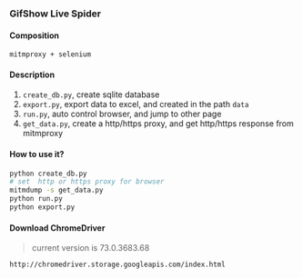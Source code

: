 
### GifShow Live Spider

#### Composition

```
mitmproxy + selenium
```

#### Description

1. ```create_db.py```, create sqlite database
2. ```export.py```, export data to excel, and created in the path ```data```
3. ```run.py```, auto control browser, and jump to other page
3. ```get_data.py```, create a http/https proxy, and get http/https response from mitmproxy

#### How to use it?

```bash
python create_db.py
# set  http or https proxy for browser
mitmdump -s get_data.py
python run.py
python export.py
```

#### Download ChromeDriver

> current version is 73.0.3683.68

```
http://chromedriver.storage.googleapis.com/index.html
```